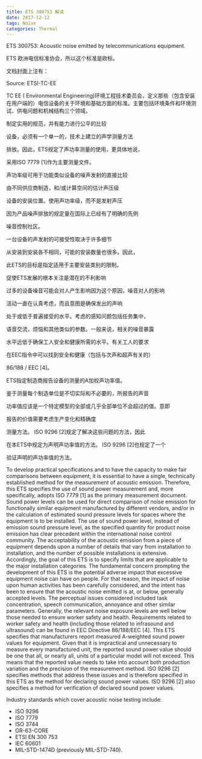 ```yaml
---
title: ETS 300753 解读
date: 2017-12-12
tags: Noise
categories: Thermal
---
```


ETS 300753: Acoustic noise emitted by telecommunications equipment.

<!-- more -->

ETS 欧洲电信标准协会，所以这个标准是欧标。

文档封面上注有：

Source: ETSI-TC-EE

TC EE ( Environmental Engineering)环境工程技术委员会，定义那些（包含安装在用户端的）电信设备的关于环境和基础方面的标准。主要包括环境条件和环境测试、供电问题和机械结构三个领域。

制定实用的规范，并有能力进行公平的比较

设备，必须有一个单一的，技术上建立的声学测量方法

排放。因此，ETS规定了声功率测量的使用，更具体地说，

采用ISO 7779 [1]作为主要测量文件。

声功率级可用于功能类似设备的噪声发射的直接比较

由不同供应商制造，和/或计算空间的估计声压级

设备的安装位置。使用声功率级，而不是发射声压

因为产品噪声排放的规定量在国际上已经有了明确的先例

噪音控制社区。

一台设备的声发射的可接受性取决于许多细节

从安装到安装各不相同，可能的安装数量也很多。因此，

此ETS的目标是指定适用于主要安装类别的限制。

促使ETS发展的根本关注是潜在的不利影响

过多的设备噪音可能会对人产生影响因为这个原因，噪音对人的影响

活动一直在认真考虑，而且意图是确保发出的声响

处于或低于普遍接受的水平。考虑的感知问题包括任务集中，

语音交流，烦恼和其他类似的参数。一般来说，相关的噪音暴露

水平远低于确保工人安全和健康所需的水平。有关工人的要求

在EEC指令中可以找到安全和健康（包括与次声和超声有关的）

86/188 / EEC [4]。

ETS指定制造商报告设备的测量的A加权声功率值。

鉴于测量每个制造单位是不切实际和不必要的，所报告的声音

功率值应该是一个特定模型的全部或几乎全部单位不会超过的值。意即

报告的价值需要考虑生产变化和精确度

测量方法。 ISO 9296 [2]规定了解决这些问题的方法，因此

在本ETS中规定为声明声功率值的方法。 ISO 9296 [2]也规定了一个

验证声明的声功率值的方法。

To develop practical specifications and to have the capacity to make fair comparisons between
equipment, it is essential to have a single, technically established method for the measurement of acoustic
emission. Therefore, this ETS specifies the use of sound power measurement and, more specifically,
adopts ISO 7779 [1] as the primary measurement document.
Sound power levels can be used for direct comparison of noise emission for functionally similar equipment
manufactured by different vendors, and/or in the calculation of estimated sound pressure levels for spaces
where the equipment is to be installed. The use of sound power level, instead of emission sound pressure
level, as the specified quantity for product noise emission has clear precedent within the international
noise control community.
The acceptability of the acoustic emission from a piece of equipment depends upon a number of details
that vary from installation to installation, and the number of possible installations is extensive. Accordingly,
the goal of this ETS is to specify limits that are applicable to the major installation categories.
The fundamental concern prompting the development of this ETS is the potential adverse impact that
excessive equipment noise can have on people. For that reason, the impact of noise upon human
activities has been carefully considered, and the intent has been to ensure that the acoustic noise emitted
is at, or below, generally accepted levels. The perceptual issues considered included task concentration,
speech communication, annoyance and other similar parameters. Generally, the relevant noise exposure
levels are well below those needed to ensure worker safety and health. Requirements related to worker
safety and health (including those related to infrasound and ultrasound) can be found in EEC Directive
86/188/EEC [4].
This ETS specifies that manufacturers report measured A-weighted sound power values for equipment.
Given that it is impractical and unnecessary to measure every manufactured unit, the reported sound
power value should be one that all, or nearly all, units of a particular model will not exceed. This means
that the reported value needs to take into account both production variation and the precision of the
measurement method. ISO 9296 [2] specifies methods that address these issues and is therefore
specified in this ETS as the method for declaring sound power values. ISO 9296 [2] also specifies a
method for verification of declared sound power values.

Industry standards which cover acoustic noise testing include: 

- ISO 9296
- ISO 7779
- ISO 3744
- GR-63-CORE
- ETSI EN 300 753
- IEC 60601
- MIL-STD-1474D (previously MIL-STD-740).
